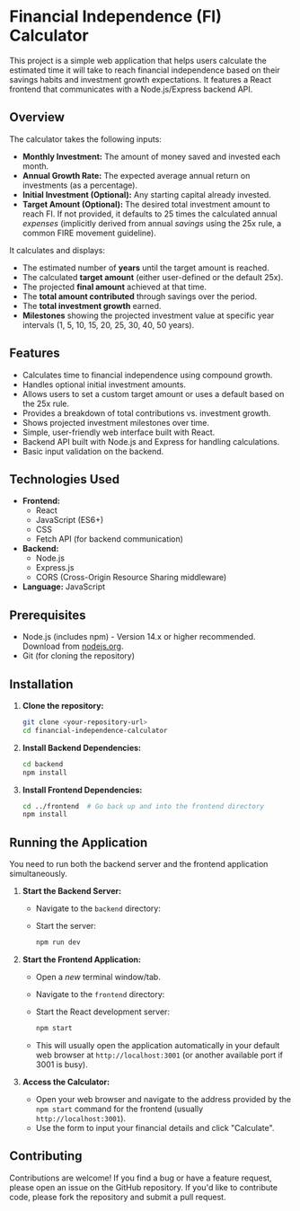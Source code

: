 # Financial Independence (FI) Calculator

This project is a simple web application that helps users calculate the estimated time it will take to reach financial independence based on their savings habits and investment growth expectations. It features a React frontend that communicates with a Node.js/Express backend API.

## Overview

The calculator takes the following inputs:

* **Monthly Investment:** The amount of money saved and invested each month.
* **Annual Growth Rate:** The expected average annual return on investments (as a percentage).
* **Initial Investment (Optional):** Any starting capital already invested.
* **Target Amount (Optional):** The desired total investment amount to reach FI. If not provided, it defaults to 25 times the calculated annual *expenses* (implicitly derived from annual *savings* using the 25x rule, a common FIRE movement guideline).

It calculates and displays:

* The estimated number of **years** until the target amount is reached.
* The calculated **target amount** (either user-defined or the default 25x).
* The projected **final amount** achieved at that time.
* The **total amount contributed** through savings over the period.
* The **total investment growth** earned.
* **Milestones** showing the projected investment value at specific year intervals (1, 5, 10, 15, 20, 25, 30, 40, 50 years).

## Features

* Calculates time to financial independence using compound growth.
* Handles optional initial investment amounts.
* Allows users to set a custom target amount or uses a default based on the 25x rule.
* Provides a breakdown of total contributions vs. investment growth.
* Shows projected investment milestones over time.
* Simple, user-friendly web interface built with React.
* Backend API built with Node.js and Express for handling calculations.
* Basic input validation on the backend.

## Technologies Used

* **Frontend:**
    * React
    * JavaScript (ES6+)
    * CSS
    * Fetch API (for backend communication)
* **Backend:**
    * Node.js
    * Express.js
    * CORS (Cross-Origin Resource Sharing middleware)
* **Language:** JavaScript

## Prerequisites

* Node.js (includes npm) - Version 14.x or higher recommended. Download from [nodejs.org](https://nodejs.org/).
* Git (for cloning the repository)

## Installation

1.  **Clone the repository:**
    ```bash
    git clone <your-repository-url>
    cd financial-independence-calculator
    ```

2.  **Install Backend Dependencies:**
    ```bash
    cd backend
    npm install
    ```

3.  **Install Frontend Dependencies:**
    ```bash
    cd ../frontend  # Go back up and into the frontend directory
    npm install
    ```

## Running the Application

You need to run both the backend server and the frontend application simultaneously.

1.  **Start the Backend Server:**

    * Navigate to the `backend` directory:

    * Start the server:
        ```bash
        npm run dev
        ```

2.  **Start the Frontend Application:**

    * Open a *new* terminal window/tab.

    * Navigate to the `frontend` directory:

    * Start the React development server:
        ```bash
        npm start
        ```
    * This will usually open the application automatically in your default web browser at `http://localhost:3001` (or another available port if 3001 is busy).

3.  **Access the Calculator:**
    * Open your web browser and navigate to the address provided by the `npm start` command for the frontend (usually `http://localhost:3001`).
    * Use the form to input your financial details and click "Calculate".


## Contributing

Contributions are welcome! If you find a bug or have a feature request, please open an issue on the GitHub repository. If you'd like to contribute code, please fork the repository and submit a pull request.
